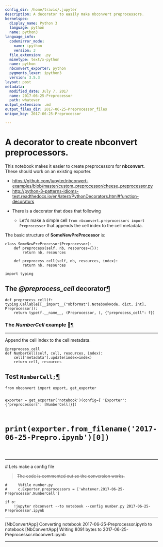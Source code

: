 ```yaml
---
config_dir: /home/travis/.jupyter
description: A decorator to easily make nbconvert preprocessors.
kernelspec:
  display_name: Python 3
  language: python
  name: python3
language_info:
  codemirror_mode:
    name: ipython
    version: 3
  file_extension: .py
  mimetype: text/x-python
  name: python
  nbconvert_exporter: python
  pygments_lexer: ipython3
  version: 3.5.3
layout: post
metadata:
  modified_date: July 7, 2017
  name: 2017-06-25-Preprocessor
  path: whatever
output_extension: .md
output_files_dir: 2017-06-25-Preprocessor_files
unique_key: 2017-06-25-Preprocessor

---
```


# A decorator to create nbconvert preprocessors.

This notebook makes it easier to create preprocessors for __nbconvert__.  These should work on an existing exporter.

* https://github.com/jupyter/nbconvert-examples/blob/master/custom_preprocessor/cheese_preprocessor.py
* http://python-3-patterns-idioms-test.readthedocs.io/en/latest/PythonDecorators.html#function-decorators




<div class="output_markdown rendered_html output_subarea ">
<ul>
<li><p>There is a decorator that does that following</p>
<ul>
<li>Let's make a simple cell <code>from nbconvert.preprocessors import Preprocessor</code> that appends the cell index to the cell metadata.</li>
</ul>
</li>
</ul>

</div>


<div class="output_markdown rendered_html output_subarea ">
<p>The basic structure of <strong>SomeNewPreProcessor</strong> is:</p>

<pre><code>class SomeNewPreProcessor(Preprocessor): 
    def preprocess(self, nb, resources={}):
        return nb, resources

    def preprocess_cell(self, nb, resources, index):
        return nb, resources</code></pre>

</div>


<div class="output_markdown rendered_html output_subarea ">

<pre><code>import typing</code></pre>

</div>


<div class="output_markdown rendered_html output_subarea ">
<h2 id="The-@preprocess_cell-decorator">The <em>@preprocess_cell</em> decorator<a class="anchor-link" href="#The-@preprocess_cell-decorator">&#182;</a></h2>
<pre><code>def preprocess_cell(f: typing.Callable[[__import__("nbformat").NotebookNode, dict, int], Preprocessor]):
    return type(f.__name__, (Preprocessor, ), {"preprocess_cell": f})</code></pre>

</div>


<div class="output_markdown rendered_html output_subarea ">
<h3 id="The-NumberCell-example-&#128640;">The <em>NumberCell</em> example &#128640;<a class="anchor-link" href="#The-NumberCell-example-&#128640;">&#182;</a></h3><hr>
<p>Append the cell index to the cell metadata.</p>

<pre><code>@preprocess_cell
def NumberCell(self, cell, resources, index):
    cell['metadata'].update(index=index)
    return cell, resources</code></pre>

</div>


<div class="output_markdown rendered_html output_subarea ">
<h2 id="Test-NumberCell;">Test <code>NumberCell;</code><a class="anchor-link" href="#Test-NumberCell;">&#182;</a></h2>
<pre><code>from nbconvert import export, get_exporter

exporter = get_exporter('notebook')(config={
    'Exporter': {'preprocessors': [NumberCell]}})

#         print(exporter.from_filename('2017-06-25-Prepro.ipynb')[0])

</code></pre>
<hr>

</div>
# Lets make a config file

> <del>The code is commented out so the conversion works.</del>


<div class="output_markdown rendered_html output_subarea ">

<pre><code>#     %%file number.py
#     c.Exporter.preprocessors = ['whatever.2017-06-25-Preprocessor.NumberCell']</code></pre>

</div>


<div class="output_markdown rendered_html output_subarea ">

<pre><code>if o: 
    !jupyter nbconvert --to notebook --config number.py 2017-06-25-Preprocessor.ipynb</code></pre>

</div>

---
[NbConvertApp] Converting notebook 2017-06-25-Preprocessor.ipynb to notebook
[NbConvertApp] Writing 8091 bytes to 2017-06-25-Preprocessor.nbconvert.ipynb

---
